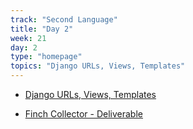```yaml
---
track: "Second Language"
title: "Day 2"
week: 21
day: 2
type: "homepage"
topics: "Django URLs, Views, Templates"
---
```

- [Django URLs, Views, Templates](https://error-tldr.notion.site/Django-URLs-Views-and-Templates-1-c1a806ff1e56480eaf0e5b0022d22138)

- [Finch Collector - Deliverable](https://error-tldr.notion.site/Finch-collector-lab-Views-and-Templates-aa3ccf1b1fe1405b8d6d8c8d5976abb4)
